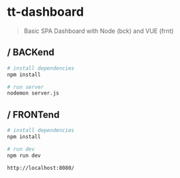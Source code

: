 # tt-dashboard
> Basic SPA Dashboard with Node (bck) and VUE (frnt)

## / BACKend
``` bash
# install dependencies
npm install

# run server
nodemon server.js
```

## / FRONTend

``` bash
# install dependencies
npm install

# run dev
npm run dev

http://localhost:8080/
```